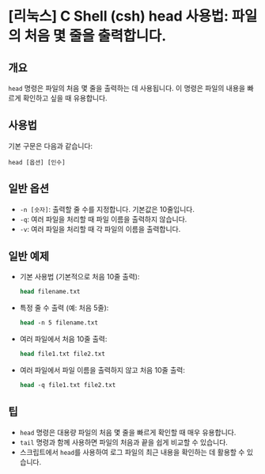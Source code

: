 # [리눅스] C Shell (csh) head 사용법: 파일의 처음 몇 줄을 출력합니다.

## 개요
`head` 명령은 파일의 처음 몇 줄을 출력하는 데 사용됩니다. 이 명령은 파일의 내용을 빠르게 확인하고 싶을 때 유용합니다.

## 사용법
기본 구문은 다음과 같습니다:

```
head [옵션] [인수]
```

## 일반 옵션
- `-n [숫자]`: 출력할 줄 수를 지정합니다. 기본값은 10줄입니다.
- `-q`: 여러 파일을 처리할 때 파일 이름을 출력하지 않습니다.
- `-v`: 여러 파일을 처리할 때 각 파일의 이름을 출력합니다.

## 일반 예제
- 기본 사용법 (기본적으로 처음 10줄 출력):
  ```csh
  head filename.txt
  ```

- 특정 줄 수 출력 (예: 처음 5줄):
  ```csh
  head -n 5 filename.txt
  ```

- 여러 파일에서 처음 10줄 출력:
  ```csh
  head file1.txt file2.txt
  ```

- 여러 파일에서 파일 이름을 출력하지 않고 처음 10줄 출력:
  ```csh
  head -q file1.txt file2.txt
  ```

## 팁
- `head` 명령은 대용량 파일의 처음 몇 줄을 빠르게 확인할 때 매우 유용합니다.
- `tail` 명령과 함께 사용하면 파일의 처음과 끝을 쉽게 비교할 수 있습니다.
- 스크립트에서 `head`를 사용하여 로그 파일의 최근 내용을 확인하는 데 활용할 수 있습니다.